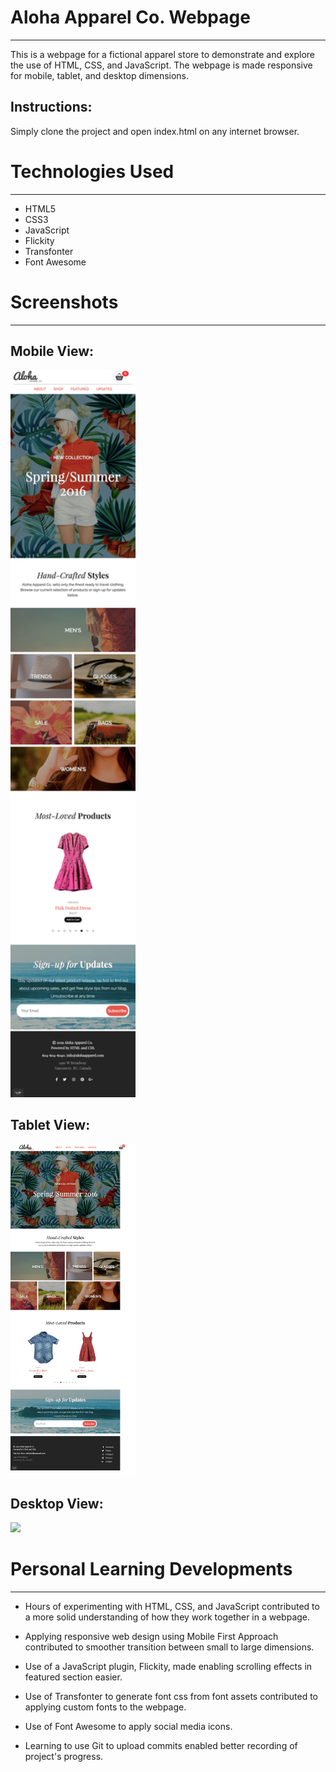 # Aloha Apparel Co. Webpage
---
This is a webpage for a fictional apparel store to demonstrate and explore the use of HTML, CSS, and JavaScript. The webpage is made responsive for mobile, tablet, and desktop dimensions.

## Instructions:

Simply clone the project and open index.html on any internet browser.

# Technologies Used
---

* HTML5
* CSS3
* JavaScript
* Flickity
* Transfonter
* Font Awesome

# Screenshots
---

## Mobile View:

<img width="200px" src="images/mobile-ver.png">

## Tablet View:

<img width="200px" src="images/tablet-ver.png">

## Desktop View:

<img width="200px" src="images/desktop-ver.png">

# Personal Learning Developments
---

* Hours of experimenting with HTML, CSS, and JavaScript contributed to a more solid understanding of how they work together in a webpage.

* Applying responsive web design using Mobile First Approach contributed to smoother transition between small to large dimensions.

* Use of a JavaScript plugin, Flickity, made enabling scrolling effects in featured section easier.

* Use of Transfonter to generate font css from font assets contributed to applying custom fonts to the webpage.

* Use of Font Awesome to apply social media icons.

* Learning to use Git to upload commits enabled better recording of project's progress.
